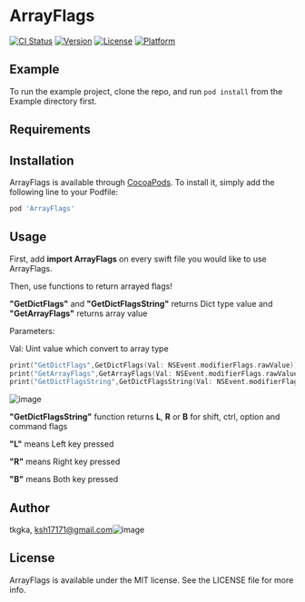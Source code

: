 # ArrayFlags

[![CI Status](https://img.shields.io/travis/tkgka/ArrayFlags.svg?style=flat)](https://travis-ci.org/tkgka/ArrayFlags)
[![Version](https://img.shields.io/cocoapods/v/ArrayFlags.svg?style=flat)](https://cocoapods.org/pods/ArrayFlags)
[![License](https://img.shields.io/cocoapods/l/ArrayFlags.svg?style=flat)](https://cocoapods.org/pods/ArrayFlags)
[![Platform](https://img.shields.io/cocoapods/p/ArrayFlags.svg?style=flat)](https://cocoapods.org/pods/ArrayFlags)

## Example

To run the example project, clone the repo, and run `pod install` from the Example directory first.

## Requirements

## Installation

ArrayFlags is available through [CocoaPods](https://cocoapods.org). To install
it, simply add the following line to your Podfile:

```ruby
pod 'ArrayFlags'
```

## Usage
First, add **import ArrayFlags** on every swift file you would like to use ArrayFlags.

Then, use functions to return arrayed flags!

**"GetDictFlags"** and **"GetDictFlagsString"** returns Dict type value and **"GetArrayFlags"** returns array value

Parameters:

Val: Uint value which convert to array type

```swift
print("GetDictFlags",GetDictFlags(Val: NSEvent.modifierFlags.rawValue)) // return Seperated Flag value by Dict type
print("GetArrayFlags",GetArrayFlags(Val: NSEvent.modifierFlags.rawValue)) //return arrayed Flag value
print("GetDictFlagsString",GetDictFlagsString(Val: NSEvent.modifierFlags.rawValue)) // return pressed key value by Dict type
```        
![image](https://user-images.githubusercontent.com/52348220/159162961-72a69a55-4204-40d2-a3ae-844d96fcacf0.png)

**"GetDictFlagsString"** function returns **L**, **R** or **B** for shift, ctrl, option and command flags

**"L"** means Left key pressed

**"R"** means Right key pressed

**"B"** means Both key pressed

## Author

tkgka, ksh17171@gmail.com![image](https://user-images.githubusercontent.com/52348220/159163483-2cbb9424-0d05-4839-8a43-5267a6443f2f.png)


## License

ArrayFlags is available under the MIT license. See the LICENSE file for more info.
